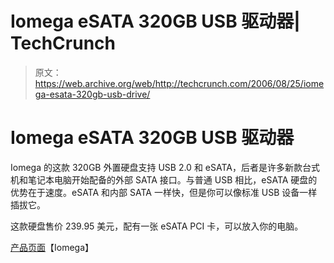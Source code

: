 # Iomega eSATA 320GB USB 驱动器| TechCrunch

> 原文：<https://web.archive.org/web/http://techcrunch.com/2006/08/25/iomega-esata-320gb-usb-drive/>

# Iomega eSATA 320GB USB 驱动器

Iomega 的这款 320GB 外置硬盘支持 USB 2.0 和 eSATA，后者是许多新款台式机和笔记本电脑开始配备的外部 SATA 接口。与普通 USB 相比，eSATA 硬盘的优势在于速度。eSATA 和内部 SATA 一样快，但是你可以像标准 USB 设备一样插拔它。

这款硬盘售价 239.95 美元，配有一张 eSATA PCI 卡，可以放入你的电脑。

[产品页面](https://web.archive.org/web/20130627214622/http://www.iomega.com/direct/products/detail.jsp?referrer=mondosearch&PRODUCT%3C%3Eprd_id=39202303&FOLDER%3C%3Efolder_id=34869109&ASSORTMENT%3C%3East_id=26890319&bmUID=1154472136482)【Iomega】